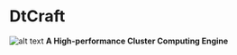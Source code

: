 # DtCraft
![alt text](https://github.com/twhuang-uiuc/DtCraft/blob/master/dtcraft-logo.jpg "DtCraft: A High-performance Cluster Computing Engine")
**A High-performance Cluster Computing Engine**
